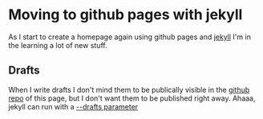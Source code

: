 
# Moving to github pages with jekyll

As I start to create a homepage again using github pages and [jekyll](jekyllrb.com) I'm in the
learning a lot of new stuff.

## Drafts

When I write drafts I don't mind them to be publically visible in the [github repo](https://github.com/froh42/froh42.github.io)
of this page, but I don't want them to be published right away. Ahaaa, jekyll can run with a [--drafts parameter](https://jekyllrb.com/docs/posts/#drafts)


